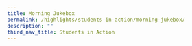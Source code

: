 ```yaml
---
title: Morning Jukebox
permalink: /highlights/students-in-action/morning-jukebox/
description: ""
third_nav_title: Students in Action
---
```

